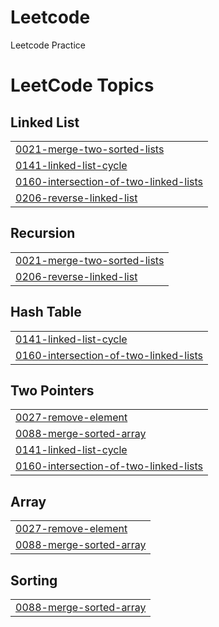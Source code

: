 # Leetcode

Leetcode Practice

<!---LeetCode Topics Start-->
# LeetCode Topics
## Linked List
|  |
| ------- |
| [0021-merge-two-sorted-lists](https://github.com/gopal-panigrahi/Leetcode/tree/master/0021-merge-two-sorted-lists) |
| [0141-linked-list-cycle](https://github.com/gopal-panigrahi/Leetcode/tree/master/0141-linked-list-cycle) |
| [0160-intersection-of-two-linked-lists](https://github.com/gopal-panigrahi/Leetcode/tree/master/0160-intersection-of-two-linked-lists) |
| [0206-reverse-linked-list](https://github.com/gopal-panigrahi/Leetcode/tree/master/0206-reverse-linked-list) |
## Recursion
|  |
| ------- |
| [0021-merge-two-sorted-lists](https://github.com/gopal-panigrahi/Leetcode/tree/master/0021-merge-two-sorted-lists) |
| [0206-reverse-linked-list](https://github.com/gopal-panigrahi/Leetcode/tree/master/0206-reverse-linked-list) |
## Hash Table
|  |
| ------- |
| [0141-linked-list-cycle](https://github.com/gopal-panigrahi/Leetcode/tree/master/0141-linked-list-cycle) |
| [0160-intersection-of-two-linked-lists](https://github.com/gopal-panigrahi/Leetcode/tree/master/0160-intersection-of-two-linked-lists) |
## Two Pointers
|  |
| ------- |
| [0027-remove-element](https://github.com/gopal-panigrahi/Leetcode/tree/master/0027-remove-element) |
| [0088-merge-sorted-array](https://github.com/gopal-panigrahi/Leetcode/tree/master/0088-merge-sorted-array) |
| [0141-linked-list-cycle](https://github.com/gopal-panigrahi/Leetcode/tree/master/0141-linked-list-cycle) |
| [0160-intersection-of-two-linked-lists](https://github.com/gopal-panigrahi/Leetcode/tree/master/0160-intersection-of-two-linked-lists) |
## Array
|  |
| ------- |
| [0027-remove-element](https://github.com/gopal-panigrahi/Leetcode/tree/master/0027-remove-element) |
| [0088-merge-sorted-array](https://github.com/gopal-panigrahi/Leetcode/tree/master/0088-merge-sorted-array) |
## Sorting
|  |
| ------- |
| [0088-merge-sorted-array](https://github.com/gopal-panigrahi/Leetcode/tree/master/0088-merge-sorted-array) |
<!---LeetCode Topics End-->